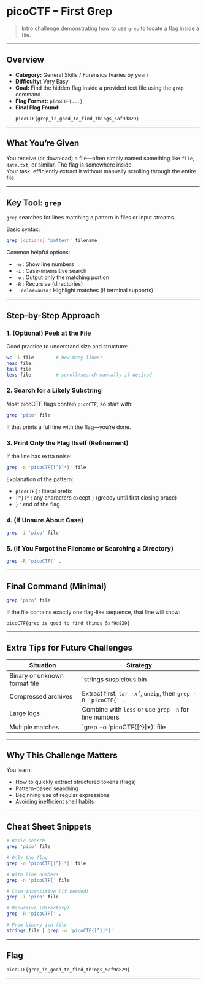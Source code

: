 
# picoCTF – First Grep

> Intro challenge demonstrating how to use `grep` to locate a flag inside a file.

---

## Overview

- **Category:** General Skills / Forensics (varies by year)
- **Difficulty:** Very Easy
- **Goal:** Find the hidden flag inside a provided text file using the `grep` command.
- **Flag Format:** `picoCTF{...}`
- **Final Flag Found:**  
  ```
  picoCTF{grep_is_good_to_find_things_5af9d829}
  ```

---

## What You’re Given

You receive (or download) a file—often simply named something like `file`, `data.txt`, or similar. The flag is somewhere inside.  
Your task: efficiently extract it without manually scrolling through the entire file.

---

## Key Tool: `grep`

`grep` searches for lines matching a pattern in files or input streams.

Basic syntax:
```bash
grep [options] 'pattern' filename
```

Common helpful options:
- `-n` : Show line numbers
- `-i` : Case-insensitive search
- `-o` : Output only the matching portion
- `-R` : Recursive (directories)
- `--color=auto` : Highlight matches (if terminal supports)

---

## Step-by-Step Approach

### 1. (Optional) Peek at the File
Good practice to understand size and structure:
```bash
wc -l file        # how many lines?
head file
tail file
less file         # scroll/search manually if desired
```

### 2. Search for a Likely Substring
Most picoCTF flags contain `picoCTF`, so start with:
```bash
grep 'pico' file
```
If that prints a full line with the flag—you’re done.

### 3. Print Only the Flag Itself (Refinement)
If the line has extra noise:
```bash
grep -o 'picoCTF{[^}]*}' file
```
Explanation of the pattern:
- `picoCTF{` : literal prefix
- `[^}]*` : any characters except `}` (greedy until first closing brace)
- `}` : end of the flag

### 4. (If Unsure About Case)
```bash
grep -i 'pico' file
```

### 5. (If You Forgot the Filename or Searching a Directory)
```bash
grep -R 'picoCTF{' .
```

---


## Final Command (Minimal)
```bash
grep 'pico' file
```

If the file contains exactly one flag-like sequence, that line will show:
```
picoCTF{grep_is_good_to_find_things_5af9d829}
```

---

## Extra Tips for Future Challenges

| Situation | Strategy |
|-----------|----------|
| Binary or unknown format file | `strings suspicious.bin | grep -o 'picoCTF{[^}]*}'` |
| Compressed archives | Extract first: `tar -xf`, `unzip`, then `grep -R 'picoCTF{' .` |
| Large logs | Combine with `less` or use `grep -n` for line numbers |
| Multiple matches | `grep -o 'picoCTF{[^}]*}' file | sort | uniq` |

---

## Why This Challenge Matters

You learn:
- How to quickly extract structured tokens (flags)
- Pattern-based searching
- Beginning use of regular expressions
- Avoiding inefficient shell habits

---

## Cheat Sheet Snippets

```bash
# Basic search
grep 'pico' file

# Only the flag
grep -o 'picoCTF{[^}]*}' file

# With line numbers
grep -n 'picoCTF{' file

# Case-insensitive (if needed)
grep -i 'pico' file

# Recursive (directory)
grep -R 'picoCTF{' .

# From binary-ish file
strings file | grep -o 'picoCTF{[^}]*}'
```

---

## Flag

```
picoCTF{grep_is_good_to_find_things_5af9d829}
```

---
